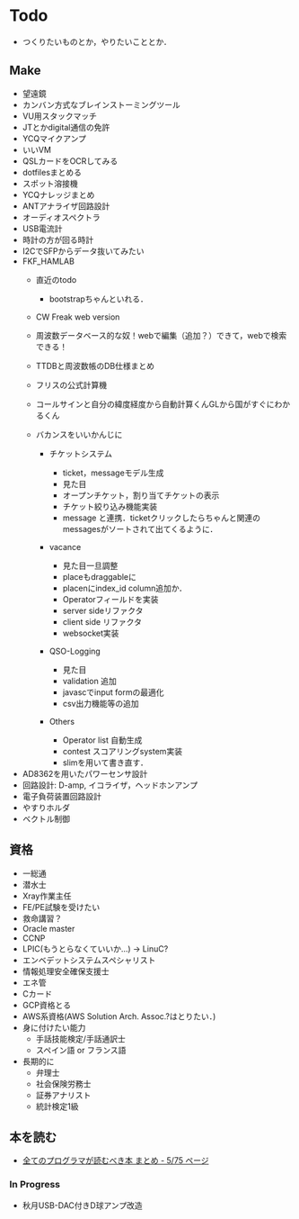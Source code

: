 # Todo
  - つくりたいものとか，やりたいこととか．

## Make
  - 望遠鏡
  - カンバン方式なブレインストーミングツール
  - VU用スタックマッチ
  - JTとかdigital通信の免許
  - YCQマイクアンプ
  - いいVM
  - QSLカードをOCRしてみる
  - dotfilesまとめる
  - スポット溶接機
  - YCQナレッジまとめ
  - ANTアナライザ回路設計
  - オーディオスペクトラ
  - USB電流計
  - 時計の方が回る時計
  - I2CでSFPからデータ抜いてみたい
  - FKF_HAMLAB
    - 直近のtodo
      - bootstrapちゃんといれる．
      
    - CW Freak web version
    - 周波数データベース的な奴！webで編集（追加？）できて，webで検索できる！
    - TTDBと周波数帳のDB仕様まとめ
    - フリスの公式計算機
    - コールサインと自分の緯度経度から自動計算くんGLから国がすぐにわかるくん
    - バカンスをいいかんじに
      - チケットシステム
        - ticket，messageモデル生成
        - 見た目
        - オープンチケット，割り当てチケットの表示
        - チケット絞り込み機能実装
        - message と連携．ticketクリックしたらちゃんと関連のmessagesがソートされて出てくるように．

      - vacance
        - 見た目一旦調整
        - placeもdraggableに
        - placenにindex_id column追加か．
        - Operatorフィールドを実装
        - server sideリファクタ
        - client side リファクタ
        - websocket実装

      - QSO-Logging
        - 見た目
        - validation 追加
        - javascでinput formの最適化
        - csv出力機能等の追加
      - Others
        - Operator list 自動生成
        - contest スコアリングsystem実装
        - slimを用いて書き直す．
  - AD8362を用いたパワーセンサ設計
  - 回路設計: D-amp, イコライザ，ヘッドホンアンプ
  - 電子負荷装置回路設計
  - やすりホルダ
  - ベクトル制御

## 資格
  - 一総通
  - 潜水士
  - Xray作業主任
  - FE/PE試験を受けたい
  - 救命講習？
  - Oracle master
  - CCNP
  - LPIC(もうとらなくていいか...) -> LinuC?
  - エンベデットシステムスペシャリスト
  - 情報処理安全確保支援士
  - エネ管
  - Cカード
  - GCP資格とる
  - AWS系資格(AWS Solution Arch. Assoc.?はとりたい．)
  - 身に付けたい能力
    - 手話技能検定/手話通訳士
    - スペイン語 or フランス語
  - 長期的に
    - 弁理士
    - 社会保険労務士
    - 証券アナリスト
    - 統計検定1級

## 本を読む
  - [全てのプログラマが読むべき本 まとめ - 5/75 ページ](http://cielquis.net/programming-books/5.html)

### In Progress
  - 秋月USB-DAC付きD球アンプ改造